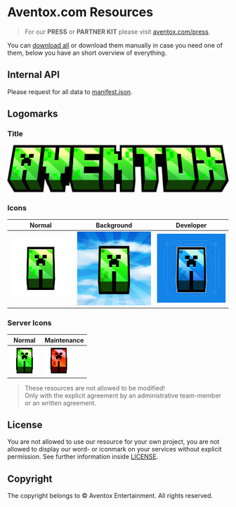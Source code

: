 # Aventox.com Resources

> For our **PRESS** or **PARTNER KIT** please visit [aventox.com/press](https://aventox.com/press).

You can [download all](https://github.com/Aventox-Network/resources/archive/refs/heads/main.zip) or download them manually in case you need one of them, below you have an short overview of everything.

## Internal API

Please request for all data to [manifest.json](https://raw.githubusercontent.com/Aventox-Network/resources/refs/heads/main/manifest.json).

## Logomarks

### Title
![Aventox Title](https://github.com/Aventox-Network/resources/blob/679ea34ecbb97628e525d0c35915c675e722c08c/aventox_title.png)

### Icons
|Normal|Background|Developer|
|-|-|-|
|![Aventox Icon](https://github.com/Aventox-Network/resources/blob/679ea34ecbb97628e525d0c35915c675e722c08c/aventox_title_short_squared_empty.png)|![Aventox Icon Sky](https://github.com/Aventox-Network/resources/blob/199fbbff0f4210ed83fc8c7a9f5cc928b282c98d/aventox_title_short_sky_background.png.png)|![Aventox Dev Icon](https://github.com/Aventox-Network/resources/blob/199fbbff0f4210ed83fc8c7a9f5cc928b282c98d/aventox_title_short_dev.png)|


### Server Icons
|Normal|Maintenance|
|-|-|
|![Aventox ServerIcon](https://github.com/Aventox-Network/resources/blob/315cde2d107ca7f059294022dfa4711e6418cfd5/server-icon.png)|![Aventox ServerIcon Maintenance](https://github.com/Aventox-Network/resources/blob/315cde2d107ca7f059294022dfa4711e6418cfd5/server-icon-maintenance.png)|

> These resources are not allowed to be modified! <br>
> Only with the explicit agreement by an administrative team-member or an written agreement.

## License

You are not allowed to use our resource for your own project, you are not allowed to display our word- or iconmark on your services without explicit permission. See further information inside [LICENSE](LICENSE).

## Copyright

The copyright belongs to &copy; Aventox Entertainment. All rights reserved.
